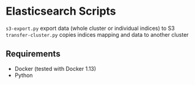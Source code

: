 # Elasticsearch Scripts

`s3-export.py` export data (whole cluster or individual indices) to S3
`transfer-cluster.py` copies indices mapping and data to another cluster

## Requirements
- Docker (tested with Docker 1.13)
- Python
